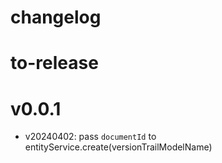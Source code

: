 # changelog

# to-release

# v0.0.1
- v20240402: pass `documentId` to entityService.create(versionTrailModelName)
